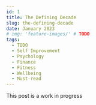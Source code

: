 ```yaml
---
id: 1
title: The Defining Decade
slug: the-defining-decade
date: January 2023
# img: 'feature-images/' # TODO
tags:
  - TODO
  - Self Improvement
  - Psychology
  - Finance
  - Fitness
  - Wellbeing
  - Must-read
---
```


This post is a work in progress

<!--more-->

